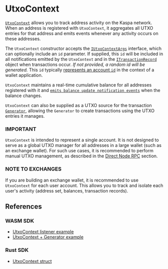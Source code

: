 # UtxoContext

[`UtxoContext`](https://kaspa.aspectron.org/docs/classes/UtxoContext.html) allows you to track address activity on the Kaspa network. When an address is registered with `UtxoContext`, it aggregates all UTXO entries for that address and emits events whenever any activity occurs on these addresses.

The `UtxoContext` constructor accepts the [`IUtxoContextArgs`](https://kaspa.aspectron.org/docs/interfaces/IUtxoContextArgs.html) interface, which can optionally include an `id` parameter. If supplied, this `id` will be included in all notifications emitted by the `UtxoContext` and in the [`ITransactionRecord`](https://kaspa.aspectron.org/docs/interfaces/ITransactionRecord.html) object when transactions occur. _If not provided, a random id will be generated._ This `id` typically [represents an account `id`](../account-ids.md) in the context of a wallet application.

`UtxoContext` maintains a real-time cumulative balance for all addresses registered with it and [`emits balance update notification events`](../events/balance-events.md) when the balance changes.

`UtxoContext` can also be supplied as a UTXO source for the transaction [`Generator`](./generator.md), allowing the `Generator` to create transactions using the UTXO entries it manages.

### IMPORTANT

`UtxoContext` is intended to represent a single account. It is not designed to serve as a global UTXO manager for all addresses in a large wallet (such as an exchange wallet). For such use cases, it is recommended to perform manual UTXO management, as described in the [Direct Node RPC](../../direct-node-rpc.md) section.

### NOTE TO EXCHANGES

If you are building an exchange wallet, it is recommended to use `UtxoContext` for each user account. This allows you to track and isolate each user's activity (address set, balances, transaction records).

## References

### WASM SDK

- [UtxoContext listener example](https://github.com/kaspanet/rusty-kaspa/blob/master/wasm/examples/nodejs/javascript/transactions/utxo-context-listener.js)
- [UtxoContext + Generator example](https://github.com/kaspanet/rusty-kaspa/blob/master/wasm/examples/nodejs/javascript/transactions/utxo-context-generator.js)

### Rust SDK

- [UtxoContext struct](https://docs.rs/kaspa-wallet-core/latest/kaspa_wallet_core/utxo/context/struct.UtxoContext.html)